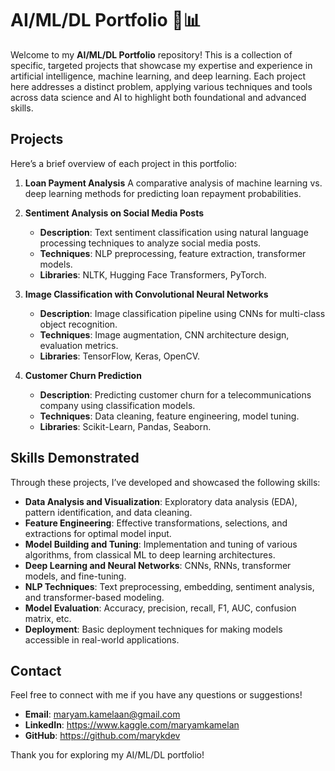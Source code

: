 # AI/ML/DL Portfolio 🤖📊

Welcome to my **AI/ML/DL Portfolio** repository! This is a collection of specific, targeted projects that showcase my expertise and experience in artificial intelligence, machine learning,
and deep learning. Each project here addresses a distinct problem, applying various techniques and tools across data science and AI to highlight both foundational and advanced skills.


## Projects

Here’s a brief overview of each project in this portfolio:

1. **Loan Payment Analysis**
    A comparative analysis of machine learning vs. deep learning methods for predicting loan repayment probabilities.

3. **Sentiment Analysis on Social Media Posts**
   - **Description**: Text sentiment classification using natural language processing techniques to analyze social media posts.
   - **Techniques**: NLP preprocessing, feature extraction, transformer models.
   - **Libraries**: NLTK, Hugging Face Transformers, PyTorch.

4. **Image Classification with Convolutional Neural Networks**
   - **Description**: Image classification pipeline using CNNs for multi-class object recognition.
   - **Techniques**: Image augmentation, CNN architecture design, evaluation metrics.
   - **Libraries**: TensorFlow, Keras, OpenCV.

5. **Customer Churn Prediction**
   - **Description**: Predicting customer churn for a telecommunications company using classification models.
   - **Techniques**: Data cleaning, feature engineering, model tuning.
   - **Libraries**: Scikit-Learn, Pandas, Seaborn.

## Skills Demonstrated

Through these projects, I’ve developed and showcased the following skills:

- **Data Analysis and Visualization**: Exploratory data analysis (EDA), pattern identification, and data cleaning.
- **Feature Engineering**: Effective transformations, selections, and extractions for optimal model input.
- **Model Building and Tuning**: Implementation and tuning of various algorithms, from classical ML to deep learning architectures.
- **Deep Learning and Neural Networks**: CNNs, RNNs, transformer models, and fine-tuning.
- **NLP Techniques**: Text preprocessing, embedding, sentiment analysis, and transformer-based modeling.
- **Model Evaluation**: Accuracy, precision, recall, F1, AUC, confusion matrix, etc.
- **Deployment**: Basic deployment techniques for making models accessible in real-world applications.

## Contact

Feel free to connect with me if you have any questions or suggestions!

- **Email**: maryam.kamelaan@gmail.com
- **LinkedIn**: https://www.kaggle.com/maryamkamelan
- **GitHub**: https://github.com/marykdev

Thank you for exploring my AI/ML/DL portfolio!

